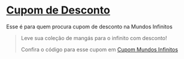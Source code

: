 # [Cupom de Desconto](https://github.com/CupomDeDesconto/Promocoes/blob/main/README.md)
Esse é para quem procura cupom de desconto na Mundos Infinitos
<blockquote cite="https://asasdodesconto.com/desconto/leve-sua-colecao-de-mangas-para-o-infinito-com-desconto-2125455"><p>Leve sua coleção de mangás para o infinito com desconto!</p><footer>Confira o código para esse cupom em <a href="https://asasdodesconto.com/desconto/leve-sua-colecao-de-mangas-para-o-infinito-com-desconto-2125455">Cupom Mundos Infinitos</a></footer></blockquote>